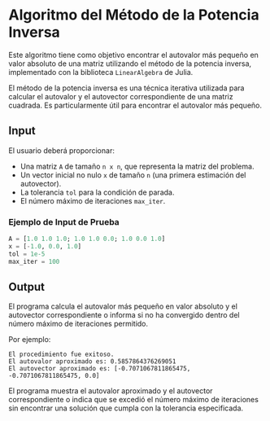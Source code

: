 # Algoritmo del Método de la Potencia Inversa

Este algoritmo tiene como objetivo encontrar el autovalor más pequeño en valor absoluto de una matriz utilizando el método de la potencia inversa, implementado con la biblioteca `LinearAlgebra` de Julia.

El método de la potencia inversa es una técnica iterativa utilizada para calcular el autovalor y el autovector correspondiente de una matriz cuadrada. Es particularmente útil para encontrar el autovalor más pequeño.

## Input
El usuario deberá proporcionar:
- Una matriz `A` de tamaño `n x n`, que representa la matriz del problema.
- Un vector inicial no nulo `x` de tamaño `n` (una primera estimación del autovector).
- La tolerancia `tol` para la condición de parada.
- El número máximo de iteraciones `max_iter`.

### Ejemplo de Input de Prueba
```julia
A = [1.0 1.0 1.0; 1.0 1.0 0.0; 1.0 0.0 1.0]
x = [-1.0, 0.0, 1.0]
tol = 1e-5
max_iter = 100
```

## Output
El programa calcula el autovalor más pequeño en valor absoluto y el autovector correspondiente o informa si no ha convergido dentro del número máximo de iteraciones permitido.

Por ejemplo:

```
El procedimiento fue exitoso.
El autovalor aproximado es: 0.5857864376269051
El autovector aproximado es: [-0.7071067811865475, -0.7071067811865475, 0.0]
```

El programa muestra el autovalor aproximado y el autovector correspondiente o indica que se excedió el número máximo de iteraciones sin encontrar una solución que cumpla con la tolerancia especificada.